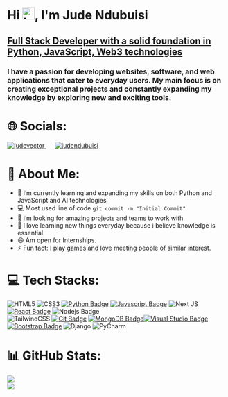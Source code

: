<h1 >Hi <img src="https://user-images.githubusercontent.com/1303154/88677602-1635ba80-d120-11ea-84d8-d263ba5fc3c0.gif" width="28px" height="28px" alt="hi">, I'm Jude Ndubuisi</h1>
<h2 ><u>Full Stack Developer with a solid foundation in Python, JavaScript, Web3 technologies</u></h2>

<h3>I have a passion for developing websites, software, and web applications that cater to everyday users. My main focus is on creating exceptional projects and constantly expanding my knowledge by exploring new and exciting tools.</h3>

# 🌐 Socials:
  <a href="https://twitter.com/judevector" target="blank">
    <img src="https://img.shields.io/twitter/follow/judevector?logo=twitter&style=for-the-badge" alt="judevector" />
  </a>
  &nbsp;&nbsp;&nbsp;&nbsp; 
  <a href="https://www.linkedin.com/in/judendubuisi" target="blank">
    <img src="https://img.shields.io/badge/follow-judendubuisi-0e76a8?style=for-the-badge&labelColor=0e76a8&logo=linkedin&logoColor=white" alt="judendubuisi" />
  </a>


</br>

# 💫 About Me:
- 🔭 I’m currently learning and expanding my skills on both Python and JavaScript and AI technologies
- :computer: Most used line of code `git commit -m "Initial Commit"`
- 🤔 I’m looking for amazing projects and teams to work with.
- 💯 I love learning new things everyday because i believe knowledge is essential 
- 😄 Am open for Internships.
- ⚡ Fun fact: I play games and love meeting people of similar interest.



# 💻 Tech Stacks:
![HTML5](https://img.shields.io/badge/html5-%23E34F26.svg?style=for-the-badge&logo=html5&logoColor=white) ![CSS3](https://img.shields.io/badge/css3-%231572B6.svg?style=for-the-badge&logo=css3&logoColor=white) [![Python Badge](https://img.shields.io/badge/-Python-007acc?style=for-the-badge&labelColor=black&logo=python&logoColor=007acc)](#) [![Javascript Badge](https://img.shields.io/badge/-Javascript-F0DB4F?style=for-the-badge&labelColor=black&logo=javascript&logoColor=F0DB4F)](#) ![Next JS](https://img.shields.io/badge/Next-black?style=for-the-badge&logo=next.js&logoColor=white) [![React Badge](https://img.shields.io/badge/-React-61DBFB?style=for-the-badge&labelColor=black&logo=react&logoColor=61DBFB)](#) ![Nodejs Badge](https://img.shields.io/badge/-Nodejs-3C873A?style=for-the-badge&labelColor=black&logo=node.js&logoColor=3C873A)
</br>
![TailwindCSS](https://img.shields.io/badge/tailwindcss-%2338B2AC.svg?style=for-the-badge&logo=tailwind-css&logoColor=white) [![Git Badge](https://img.shields.io/badge/-Git-e535ab?style=for-the-badge&labelColor=black&logo=git&logoColor=e535ab)](#)
[![MongoDB Badge](https://img.shields.io/badge/-MongoDB-3FA037?style=for-the-badge&labelColor=black&logo=mongodb&logoColor=3FA037)](#)[![Visual Studio Badge](https://img.shields.io/badge/-Vscode-red?style=for-the-badge&labelColor=black&logo=visualstudio&logoColor=red)](#)[![Bootstrap Badge](https://img.shields.io/badge/-Bootstrap-purple?style=for-the-badge&labelColor=black&logo=bootstrap&logoColor=purple)](#) ![Django](https://img.shields.io/badge/django-%23092E20.svg?style=for-the-badge&logo=django&logoColor=white) ![PyCharm](https://img.shields.io/badge/pycharm-143?style=for-the-badge&logo=pycharm&logoColor=black&color=black&labelColor=green)
<br />

# 📊 GitHub Stats:
![](https://github-readme-streak-stats.herokuapp.com/?user=CodeJude&theme=nightowl&hide_border=false)<br/>
![](https://github-readme-stats.vercel.app/api/top-langs/?username=CodeJude&theme=nightowl&hide_border=false&include_all_commits=true&count_private=true&layout=compact)



